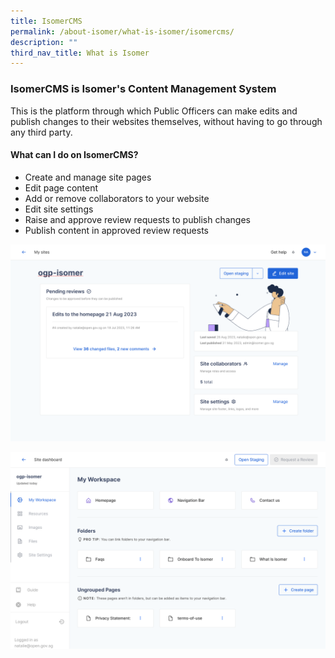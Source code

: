 ```yaml
---
title: IsomerCMS
permalink: /about-isomer/what-is-isomer/isomercms/
description: ""
third_nav_title: What is Isomer
---
```

### IsomerCMS is Isomer's Content Management System

This is the platform through which Public Officers can make edits and publish changes to their websites themselves, without having to go through any third party.


#### What can I do on IsomerCMS?

- Create and manage site pages
- Edit page content
- Add or remove collaborators to your website
- Edit site settings
- Raise and approve review requests to publish changes
- Publish content in approved review requests

![Screenshot of the IsomerCMS Site Dashboard page](/images/IsomerCMS/isomercms_site%20dashboard.png)

![Screenshot of the IsomerCMS Workspace](/images/IsomerCMS/isomercms_workspace.png)